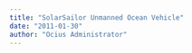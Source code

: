 ```yaml
---
title: "SolarSailor Unmanned Ocean Vehicle"
date: "2011-01-30"
author: "Ocius Administrator"
---
```


